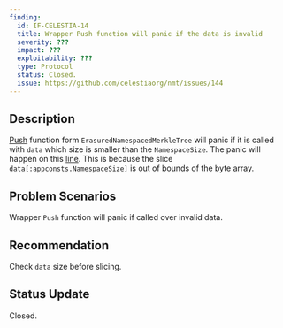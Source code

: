 ```yaml
---
finding:
  id: IF-CELESTIA-14
  title: Wrapper Push function will panic if the data is invalid
  severity: ???
  impact: ???
  exploitability: ???
  type: Protocol
  status: Closed.
  issue: https://github.com/celestiaorg/nmt/issues/144
---
```




## Description
[Push](https://github.com/celestiaorg/celestia-app/blob/651b1cfd03ef6f4db04edf42a49a5ada05a1472d/pkg/wrapper/nmt_wrapper.go#L80) function form `ErasuredNamespacedMerkleTree` will panic if it is called with `data` which size is smaller than the `NamespaceSize`. The panic will happen on this [line](https://github.com/celestiaorg/celestia-app/blob/651b1cfd03ef6f4db04edf42a49a5ada05a1472d/pkg/wrapper/nmt_wrapper.go#L88). This is because the slice `data[:appconsts.NamespaceSize]` is out of bounds of the byte array.


## Problem Scenarios
Wrapper `Push` function will panic if called over invalid data.


## Recommendation
Check `data` size before slicing.


## Status Update
Closed.
